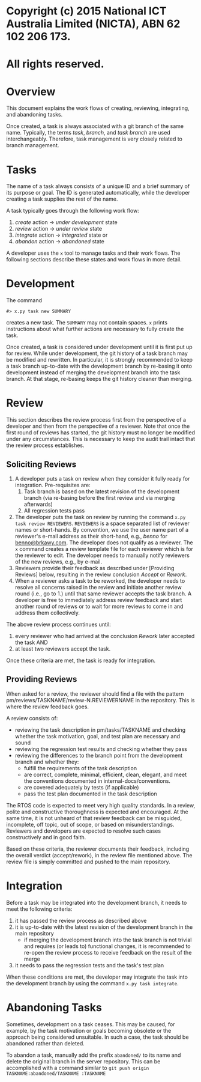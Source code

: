 #
# Copyright (c) 2015 National ICT Australia Limited (NICTA), ABN 62 102 206 173.
# All rights reserved.
#

Overview
========

This document explains the work flows of creating, reviewing, integrating, and abandoning tasks.

Once created, a task is always associated with a git branch of the same name.
Typically, the terms *task*, *branch*, and *task branch* are used interchangeably.
Therefore, task management is very closely related to branch management.


Tasks
=====

The name of a task always consists of a unique ID and a brief summary of its purpose or goal.
The ID is generated automatically, while the developer creating a task supplies the rest of the name.

A task typically goes through the following work flow:

1. *create* action -> *under development* state
2. *review* action -> *under review* state
3. *integrate* action -> *integrated* state or
4. *abandon* action -> *abandoned* state

A developer uses the `x` tool to manage tasks and their work flows.
The following sections describe these states and work flows in more detail.


Development
===========

The command

    #> x.py task new SUMMARY

creates a new task.
The `SUMMARY` may not contain spaces.
`x` prints instructions about what further actions are necessary to fully create the task.

Once created, a task is considered under development until it is first put up for review.
While under development, the git history of a task branch may be modified and rewritten.
In particular, it is strongly recommended to keep a task branch up-to-date with the development branch by re-basing it onto development instead of merging the development branch into the task branch.
At that stage, re-basing keeps the git history cleaner than merging.


Review
======

This section describes the review process first from the perspective of a developer and then from the perspective of a reviewer.
Note that once the first round of reviews has started, the git history must no longer be modified under any circumstances.
This is necessary to keep the audit trail intact that the review process establishes.

Soliciting Reviews
------------------

1. A developer puts a task on review when they consider it fully ready for integration.
Pre-requisites are:
    1. Task branch is based on the latest revision of the development branch (via re-basing before the first review and via merging afterwards)
    2. All regression tests pass
2. The developer puts the task on review by running the command `x.py task review REVIEWERS`.
`REVIEWERS` is a space separated list of reviewer names or short-hands.
By convention, we use the user name part of a reviewer's e-mail address as their short-hand, e.g., *benno* for benno@brkawy.com.
The developer does not qualify as a reviewer.
The `x` command creates a review template file for each reviewer which is for the reviewer to edit.
The developer needs to manually notify reviewers of the new reviews, e.g., by e-mail.
3. Reviewers provide their feedback as described under [Providing Reviews] below, resulting in the review conclusion *Accept* or *Rework*.
4. When a reviewer asks a task to be reworked, the developer needs to resolve all concerns raised in the review and initiate another review round (i.e., go to 1.) until that same reviewer accepts the task branch.
A developer is free to immediately address review feedback and start another round of reviews or to wait for more reviews to come in and address them collectively.

The above review process continues until:

1. every reviewer who had arrived at the conclusion *Rework* later accepted the task AND
2. at least two reviewers accept the task.

Once these criteria are met, the task is ready for integration.


Providing Reviews
-----------------

When asked for a review, the reviewer should find a file with the pattern pm/reviews/TASKNAME/review-N.REVIEWERNAME in the repository.
This is where the review feedback goes.

A review consists of:

- reviewing the task description in pm/tasks/TASKNAME and checking whether the task motivation, goal, and test plan are necessary and sound
- reviewing the regression test results and checking whether they pass
- reviewing the differences to the branch point from the development branch and whether they:
    * fulfill the requirements of the task description
    * are correct, complete, minimal, efficient, clean, elegant, and meet the conventions documented in internal-docs/conventions.
    * are covered adequately by tests (if applicable)
    * pass the test plan documented in the task description

The RTOS code is expected to meet very high quality standards.
In a review, polite and constructive thoroughness is expected and encouraged.
At the same time, it is not unheard of that review feedback can be misguided, incomplete, off topic, out of scope, or based on misunderstandings.
Reviewers and developers are expected to resolve such cases constructively and in good faith.

Based on these criteria, the reviewer documents their feedback, including the overall verdict (accept/rework), in the review file mentioned above.
The review file is simply committed and pushed to the main repository.



Integration
===========

Before a task may be integrated into the development branch, it needs to meet the following criteria:

1. it has passed the review process as described above
2. it is up-to-date with the latest revision of the development branch in the main repository
    * if merging the development branch into the task branch is not trivial and requires (or leads to) functional changes, it is recommended to re-open the review process to receive feedback on the result of the merge
3. it needs to pass the regression tests and the task's test plan

When these conditions are met, the developer may integrate the task into the development branch by using the command `x.py task integrate`.



Abandoning Tasks
================

Sometimes, development on a task ceases.
This may be caused, for example, by the task motivation or goals becoming obsolete or the approach being considered unsuitable.
In such a case, the task should be abandoned rather than deleted.

To abandon a task, manually add the prefix `abandoned/` to its name and delete the original branch in the server repository.
This can be accomplished with a command similar to `git push origin TASKNAME:abandoned/TASKNAME :TASKNAME`
